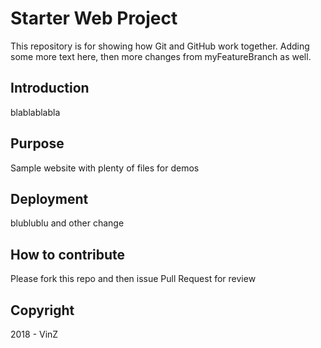 # Starter Web Project

This repository is for showing how Git and GitHub work together.
Adding some more text here, then more changes from myFeatureBranch as well.

## Introduction

blablablabla

## Purpose

Sample website with plenty of files for demos

## Deployment

blublublu and other change

## How to contribute

Please fork this repo and then issue Pull Request for review

## Copyright

2018 - VinZ
